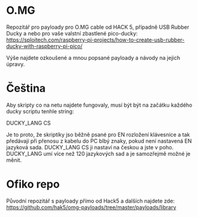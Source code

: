 # O.MG
Repozitář pro payloady pro O.MG cable od HACK 5, případně USB Rubber Ducky a nebo pro vaše valstní zbastlené pico-ducky: https://sploitech.com/raspberry-pi-projects/how-to-create-usb-rubber-ducky-with-raspberry-pi-pico/

Výše najdete ozkoušené a mnou popsané payloady a návody na jejich úpravy.

# Čeština
Aby skripty co na netu najdete fungovaly, musí být být na začátku každého ducky scriptu tenhle string:

DUCKY_LANG CS

Je to proto, že skriptíky jso běžně psané pro EN rozložení klávesnice a tak předávají při přenosu z kabelu do PC blbý znaky, pokud není nastavená EN jazyková sada. DUCKY_LANG CS ji nastaví na českou a jste v poho. DUCKY_LANG umí více než 120 jazykových sad a je samozřejmě možné je měnit.

# Ofiko repo
Původní repozitář s payloady přímo od Hack5 a dalších najdete zde: https://github.com/hak5/omg-payloads/tree/master/payloads/library

